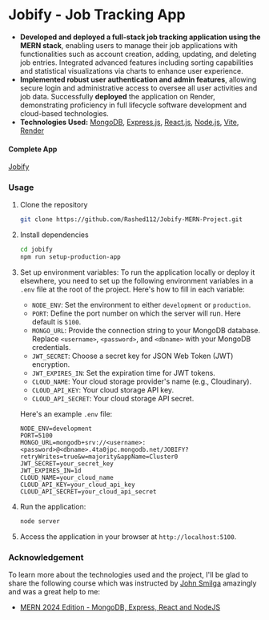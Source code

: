 # Jobify - Job Tracking App
- **Developed and deployed a full-stack job tracking application using the MERN stack**, enabling users to manage their job applications with functionalities such as account creation, adding, updating, and deleting job entries. Integrated advanced features including sorting capabilities and statistical visualizations via charts to enhance user experience.
- **Implemented robust user authentication and admin features**, allowing secure login and administrative access to oversee all user activities and job data. Successfully **deployed** the application on Render, demonstrating proficiency in full lifecycle software development and cloud-based technologies.
- **Technologies Used:** [MongoDB](https://www.mongodb.com/), [Express.js](https://expressjs.com/), [React.js](https://react.dev/), [Node.js](https://nodejs.org/en), [Vite](https://vitejs.dev/), [Render](https://render.com/)
  
#### Complete App

[Jobify](https://jobify-mern-project-ugah.onrender.com)

### Usage
1. Clone the repository
   
   ```sh
   git clone https://github.com/Rashed112/Jobify-MERN-Project.git
   ```

2. Install dependencies

   ```sh
   cd jobify
   npm run setup-production-app 
   ```

3. Set up environment variables: To run the application locally or deploy it elsewhere, you need to set up the following environment variables in a `.env` file at the root of the project. Here's how to fill in each variable:

    - `NODE_ENV`: Set the environment to either `development` or `production`.
    - `PORT`: Define the port number on which the server will run. Here default is `5100`.
    - `MONGO_URL`: Provide the connection string to your MongoDB database. Replace `<username>`, `<password>`, and `<dbname>` with your MongoDB credentials.
    - `JWT_SECRET`: Choose a secret key for JSON Web Token (JWT) encryption.
    - `JWT_EXPIRES_IN`: Set the expiration time for JWT tokens.
    - `CLOUD_NAME`: Your cloud storage provider's name (e.g., Cloudinary).
    - `CLOUD_API_KEY`: Your cloud storage API key.
    - `CLOUD_API_SECRET`: Your cloud storage API secret.
    
    Here's an example `.env` file:
    
    ```plaintext
    NODE_ENV=development
    PORT=5100
    MONGO_URL=mongodb+srv://<username>:<password>@<dbname>.4ta0jpc.mongodb.net/JOBIFY?retryWrites=true&w=majority&appName=Cluster0
    JWT_SECRET=your_secret_key
    JWT_EXPIRES_IN=1d
    CLOUD_NAME=your_cloud_name
    CLOUD_API_KEY=your_cloud_api_key
    CLOUD_API_SECRET=your_cloud_api_secret
    ```

4. Run the application:

   ```sh
   node server
   ```

5. Access the application in your browser at `http://localhost:5100`.

### Acknowledgement
To learn more about the technologies used and the project, I'll be glad to share the following course which was instructed by [John Smilga](https://johnsmilga.com/) amazingly and was a great help to me:
- [MERN 2024 Edition - MongoDB, Express, React and NodeJS](https://www.udemy.com/course/mern-stack-course-mongodb-express-react-and-nodejs/?couponCode=ST2MT43024)
